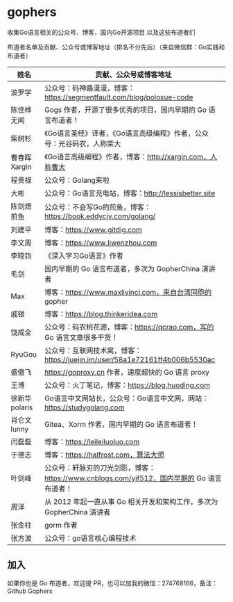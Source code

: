 # gophers
收集Go语言相关的公众号、博客，国内Go开源项目 以及这些布道者们

布道者名单及贡献、公众号或博客地址（排名不分先后）（来自微信群：Go实践和布道者）

| 姓名           | 贡献、公众号或博客地址                                       |
| -------------- | ------------------------------------------------------------ |
| 波罗学         | 公众号：码神路漫漫，博客：https://segmentfault.com/blog/poloxue-code |
| 陈佳桦 无闻    | Gogs 作者，开源了很多优秀的项目，国内早期的 Go 语言布道者！  |
| 柴树杉         | 《Go语言圣经》译者，《Go语言高级编程》作者，公众号：光谷码农，人称柴大 |
| 曹春晖 Xargin  | 《Go语言高级编程》作者，博客：http://xargin.com，人称曹大    |
| 程贵禄         | 公众号：Golang来啦                                           |
| 大彬           | 公众号：Go语言充电站，博客：http://lessisbetter.site         |
| 陈剑煜 煎鱼    | 公众号：不会写Go的煎鱼，博客：https://book.eddycjy.com/golang/ |
| 刘建平         | 博客：https://www.gitdig.com                                 |
| 李文周         | 博客：https://www.liwenzhou.com                              |
| 李晓钧         | 《深入学习Go语言》作者                                       |
| 毛剑           | 国内早期的 Go 语言布道者，多次为 GopherChina 演讲者          |
| Max           | 博客：https://www.maxlivinci.com，来自台湾同胞的 gopher      |
| 戚银           | 博客：https://blog.thinkeridea.com                           |
| 饶成全         | 公众号：码农桃花源，博客：https://qcrao.com，写的 Go 语言文章很多干货！ |
| RyuGou         | 公众号：互联网技术窝，博客：https://juejin.im/user/58a1e72161ff4b006b5530ac |
| 盛傲飞         | https://goproxy.cn 作者，速度超快的 Go 语言 proxy            |
| 王博           | 公众号：火丁笔记，博客：https://blog.huoding.com             |
| 徐新华 polaris | Go语言中文网站长，公众号：Go语言中文网，网站：https://studygolang.com |
| 肖仑文 lunny   | Gitea、Xorm 作者，国内早期的 Go 语言布道者！                 |
| 闫磊磊         | 博客：https://leileiluoluo.com                               |
| 于德志         | 博客：https://halfrost.com，算法大师                         |
| 叶剑峰         | 公众号：轩脉刃的刀光剑影，博客：https://www.cnblogs.com/yjf512，国内早期的 Go 语言布道者！ |
| 周洋           | 从 2012 年起一直从事 Go 相关开发和架构工作，多次为 GopherChina 演讲者 |
| 张金柱         | gorm 作者                                                    |
| 张方波         | 公众号：go语言核心编程技术                                   |

## 加入

如果你也是 Go 布道者，欢迎提 PR，也可以加我的微信：274768166，备注：Github Gophers

